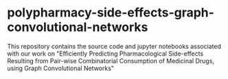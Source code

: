 # polypharmacy-side-effects-graph-convolutional-networks
 This repository contains the source code and jupyter notebooks associated with our work on "Efficiently Predicting Pharmacological Side-effects Resulting from Pair-wise Combinatorial Consumption of Medicinal Drugs, using Graph Convolutional Networks"
